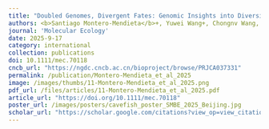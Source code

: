 ```yaml
---
title: "Doubled Genomes, Divergent Fates: Genomic Insights into Diversification in an Allotetraploid Cavefish"
authors: <b>Santiago Montero-Mendieta</b>+, Yuwei Wang+, Chongnv Wang, Fanwei Meng, Yahui Zhao, Xinxin Li, Baocheng Guo
journal: 'Molecular Ecology'
date: 2025-9-17
category: international
collection: publications
doi: 10.1111/mec.70118
cncb_url: "https://ngdc.cncb.ac.cn/bioproject/browse/PRJCA037331"
permalink: /publication/Montero-Mendieta_et_al_2025
image: /images/thumbs/11-Montero-Mendieta_et_al_2025.png
pdf_url: /files/articles/11-Montero-Mendieta_et_al_2025.pdf
article_url: "https://doi.org/10.1111/mec.70118"
poster_url: /images/posters/cavefish_poster_SMBE_2025_Beijing.jpg
scholar_url: "https://scholar.google.com/citations?view_op=view_citation&hl=en&user=kecK5aoAAAAJ&citation_for_view=kecK5aoAAAAJ:MXK_kJrjxJIC"
---
```

